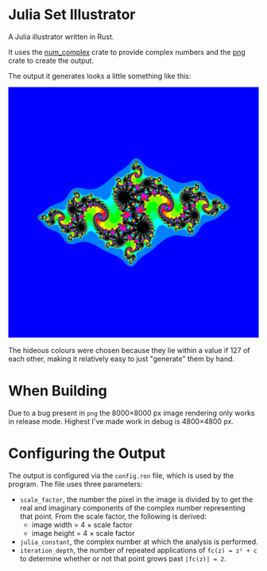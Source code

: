 # Julia Set Illustrator

A Julia illustrator written in Rust.

It uses the [num_complex](https://github.com/rust-num/num-complex) crate to provide complex numbers and the [png](https://github.com/image-rs/image-png) crate to create the output.

The output it generates looks a little something like this:

![img](https://github.com/ElectricCoffee/mandelbrot/blob/julia/julia_-0.8%2B0.156i_8000x8000.png)

The hideous colours were chosen because they lie within a value if 127 of each other, making it relatively easy to just "generate" them by hand.

# When Building

Due to a bug present in `png` the 8000×8000 px image rendering only works in release mode.
Highest I've made work in debug is 4800×4800 px.

# Configuring the Output
The output is configured via the `config.ron` file, which is used by the program.
The file uses three parameters:
* `scale_factor`, the number the pixel in the image is divided by to get the real and imaginary components of the complex number representing that point.
From the scale factor, the following is derived:
    - image width = 4 × scale factor
    - image height = 4 × scale factor
* `julia_constant`, the complex number at which the analysis is performed.
* `iteration_depth`, the number of repeated applications of `fc(z) = z² + c` to determine whether or not that point grows past `|fc(z)| = 2`.